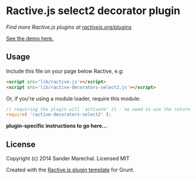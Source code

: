 Ractive.js select2 decorator plugin
======================================================

*Find more Ractive.js plugins at [ractivejs.org/plugins](http://ractivejs.org/plugins)*

[See the demo here.](TODO)

Usage
-----

Include this file on your page below Ractive, e.g:

```html
<script src='lib/ractive.js'></script>
<script src='lib/ractive-decorators-select2.js'></script>
```

Or, if you're using a module loader, require this module:

```js
// requiring the plugin will 'activate' it - no need to use the return value
require( 'ractive-decorators-select2' );
```

**plugin-specific instructions to go here...**



License
-------

Copyright (c) 2014 Sander Marechal. Licensed MIT

Created with the [Ractive.js plugin template](https://github.com/ractivejs/plugin-template) for Grunt.
